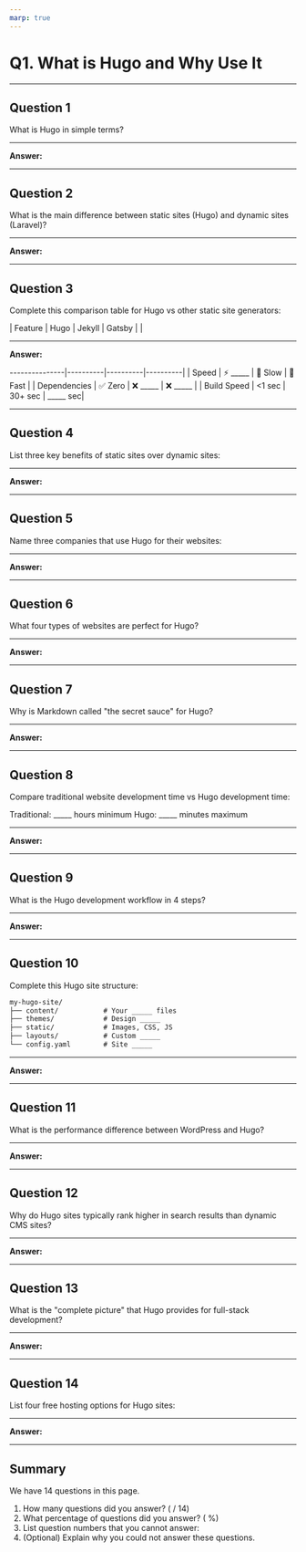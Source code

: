 ```yaml
---
marp: true
---
```


# Q1. What is Hugo and Why Use It

---

## Question 1

What is Hugo in simple terms?

---

**Answer:**



---

## Question 2

What is the main difference between static sites (Hugo) and dynamic sites (Laravel)?

---

**Answer:**



---

## Question 3

Complete this comparison table for Hugo vs other static site generators:

| Feature       | Hugo     | Jekyll   | Gatsby   |
|

---

**Answer:**

---------------|----------|----------|----------|
| Speed         | ⚡ _____  | 🐌 Slow  | 🚀 Fast  |
| Dependencies  | ✅ Zero  | ❌ _____  | ❌ _____ |
| Build Speed   | <1 sec   | 30+ sec  | _____ sec|

---

## Question 4

List three key benefits of static sites over dynamic sites:

---

**Answer:**



---

## Question 5

Name three companies that use Hugo for their websites:

---

**Answer:**



---

## Question 6

What four types of websites are perfect for Hugo?

---

**Answer:**



---

## Question 7

Why is Markdown called "the secret sauce" for Hugo?

---

**Answer:**



---

## Question 8

Compare traditional website development time vs Hugo development time:

Traditional: _____ hours minimum
Hugo: _____ minutes maximum

---

**Answer:**



---

## Question 9

What is the Hugo development workflow in 4 steps?

---

**Answer:**



---

## Question 10

Complete this Hugo site structure:

```txt
my-hugo-site/
├── content/           # Your _____ files
├── themes/            # Design _____
├── static/            # Images, CSS, JS
├── layouts/           # Custom _____
└── config.yaml        # Site _____
```

---

**Answer:**



---

## Question 11

What is the performance difference between WordPress and Hugo?

---

**Answer:**



---

## Question 12

Why do Hugo sites typically rank higher in search results than dynamic CMS sites?

---

**Answer:**



---

## Question 13

What is the "complete picture" that Hugo provides for full-stack development?

---

**Answer:**



---

## Question 14

List four free hosting options for Hugo sites:

---

**Answer:**



---

## Summary

We have 14 questions in this page.

1. How many questions did you answer? ( / 14)
2. What percentage of questions did you answer? (  %)
3. List question numbers that you cannot answer:
4. (Optional) Explain why you could not answer these questions.
